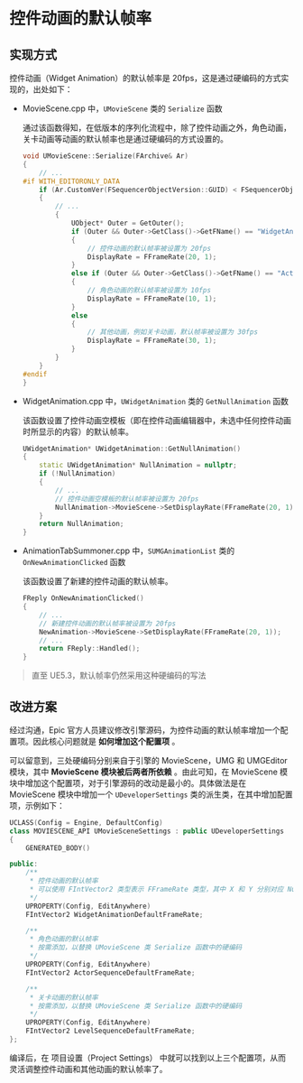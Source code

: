 # 控件动画的默认帧率


## 实现方式

控件动画（Widget Animation）的默认帧率是 20fps，这是通过硬编码的方式实现的，出处如下：

+ MovieScene\.cpp 中，`UMovieScene` 类的 `Serialize` 函数

    通过该函数得知，在低版本的序列化流程中，除了控件动画之外，角色动画，关卡动画等动画的默认帧率也是通过硬编码的方式设置的。

    ```cpp
    void UMovieScene::Serialize(FArchive& Ar)
    {
        // ...
    #if WITH_EDITORONLY_DATA
        if (Ar.CustomVer(FSequencerObjectVersion::GUID) < FSequencerObjectVersion::FloatToIntConversion)
        {
            // ...
            {
                UObject* Outer = GetOuter();
                if (Outer && Outer->GetClass()->GetFName() == "WidgetAnimation")
                {
                    // 控件动画的默认帧率被设置为 20fps
                    DisplayRate = FFrameRate(20, 1);
                }
                else if (Outer && Outer->GetClass()->GetFName() == "ActorSequence")
                {
                    // 角色动画的默认帧率被设置为 10fps
                    DisplayRate = FFrameRate(10, 1);
                }
                else
                {
                    // 其他动画，例如关卡动画，默认帧率被设置为 30fps
                    DisplayRate = FFrameRate(30, 1);
                }
            }
        }
    #endif
    }
    ```

+ WidgetAnimation\.cpp 中，`UWidgetAnimation` 类的 `GetNullAnimation` 函数

    该函数设置了控件动画空模板（即在控件动画编辑器中，未选中任何控件动画时所显示的内容）的默认帧率。

    ```cpp
    UWidgetAnimation* UWidgetAnimation::GetNullAnimation()
    {
        static UWidgetAnimation* NullAnimation = nullptr;
        if (!NullAnimation)
        {
            // ...
            // 控件动画空模板的默认帧率被设置为 20fps
            NullAnimation->MovieScene->SetDisplayRate(FFrameRate(20, 1));
        }
        return NullAnimation;
    }
    ```

+ AnimationTabSummoner\.cpp 中，`SUMGAnimationList` 类的 `OnNewAnimationClicked` 函数

    该函数设置了新建的控件动画的默认帧率。

    ```cpp
	FReply OnNewAnimationClicked()
	{
        // ...
		// 新建控件动画的默认帧率被设置为 20fps
		NewAnimation->MovieScene->SetDisplayRate(FFrameRate(20, 1));
        // ...
		return FReply::Handled();
	}
    ```

> 直至 UE5.3，默认帧率仍然采用这种硬编码的写法


## 改进方案

经过沟通，Epic 官方人员建议修改引擎源码，为控件动画的默认帧率增加一个配置项。因此核心问题就是 **如何增加这个配置项** 。

可以留意到，三处硬编码分别来自于引擎的 MovieScene，UMG 和 UMGEditor 模块，其中 **MovieScene 模块被后两者所依赖** 。由此可知，在 MovieScene 模块中增加这个配置项，对于引擎源码的改动是最小的。具体做法是在 MovieScene 模块中增加一个 `UDeveloperSettings` 类的派生类，在其中增加配置项，示例如下：

```cpp
UCLASS(Config = Engine, DefaultConfig)
class MOVIESCENE_API UMovieSceneSettings : public UDeveloperSettings
{
    GENERATED_BODY()

public:
    /**
     * 控件动画的默认帧率
     * 可以使用 FIntVector2 类型表示 FFrameRate 类型，其中 X 和 Y 分别对应 Numerator 和 Denominator
     */
    UPROPERTY(Config, EditAnywhere)
    FIntVector2 WidgetAnimationDefaultFrameRate;

    /**
     * 角色动画的默认帧率
     * 按需添加，以替换 UMovieScene 类 Serialize 函数中的硬编码
     */
    UPROPERTY(Config, EditAnywhere)
    FIntVector2 ActorSequenceDefaultFrameRate;

    /**
     * 关卡动画的默认帧率
     * 按需添加，以替换 UMovieScene 类 Serialize 函数中的硬编码
     */
    UPROPERTY(Config, EditAnywhere)
    FIntVector2 LevelSequenceDefaultFrameRate;
};
```

编译后，在 项目设置（Project Settings） 中就可以找到以上三个配置项，从而灵活调整控件动画和其他动画的默认帧率了。
